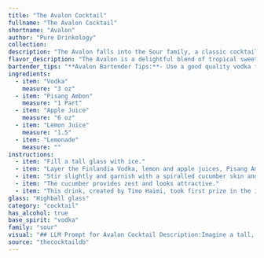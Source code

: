 ```yaml
---
title: "The Avalon Cocktail"
fullname: "The Avalon Cocktail"
shortname: "Avalon"
author: "Pure Drinkology"
collection:
description: "The Avalon falls into the Sour family, a classic cocktail category known for its balance of sweet, sour, and spirit.  This tropical twist likely emerged from the modern cocktail scene, drawing inspiration from the exotic flavors of Pisang Ambon (banana) and the refreshing tartness of apple and lemon. "
flavor_description: "The Avalon is a delightful blend of tropical sweetness and refreshing citrus. The Pisang Ambon, a type of banana liqueur, brings forward its signature banana flavor with a hint of caramel. Apple juice adds a crisp, sweet element, while the lemon and lemonade provide tartness and acidity. The vodka acts as a smooth base, creating a well-balanced and approachable cocktail that's perfect for warm weather. "
bartender_tips: "**Avalon Bartender Tips:**- Use a good quality vodka for a clean base.- Freshly squeeze lemon juice for the best flavor. - Balance the sweetness of the pisang ambon with the tartness of the lemon juice.- Shake well with ice to chill and blend the flavors.- Garnish with a slice of apple or a lemon twist. "
ingredients:
  - item: "Vodka"
    measure: "3 oz"
  - item: "Pisang Ambon"
    measure: "1 Part"
  - item: "Apple Juice"
    measure: "6 oz"
  - item: "Lemon Juice"
    measure: "1.5"
  - item: "Lemonade"
    measure: ""
instructions:
  - item: "Fill a tall glass with ice."
  - item: "Layer the Finlandia Vodka, lemon and apple juices, Pisang Ambon, and top up with lemonade."
  - item: "Stir slightly and garnish with a spiralled cucumber skin and a red cherry."
  - item: "The cucumber provides zest and looks attractive."
  - item: "This drink, created by Timo Haimi, took first prize in the 1991 Finlandia Vodka Long Drink Competition."
glass: "Highball glass"
category: "cocktail"
has_alcohol: true
base_spirit: "vodka"
family: "sour"
visual: "## LLM Prompt for Avalon Cocktail Description:Imagine a tall, elegant glass filled with a beautiful, layered cocktail. The bottom layer is a vibrant, golden yellow, reminiscent of ripe bananas, thanks to the **Pisang Ambon**.  This layer is topped with a sparkling, clear **vodka** layer, shimmering in the light. The **apple juice** creates a soft, hazy layer in the middle, tinged with a delicate green hue.  Finally, the **lemonade** and **lemon juice** combine to form a crisp, bright yellow layer on top, giving the whole drink a fresh and citrusy character. The overall effect is a breathtakingly layered cocktail, reminiscent of a tropical sunset. **Bonus:**  Incorporate details about the presentation, such as a small, elegant garnish of a lemon twist or a sprig of mint. "
source: "thecocktaildb"
---
```


